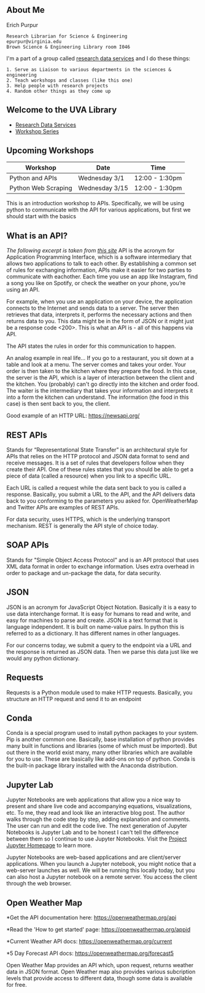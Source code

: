 ## **About Me**

Erich Purpur

    Research Librarian for Science & Engineering
    epurpur@virginia.edu
    Brown Science & Engineering Library room I046


I'm a part of a group called [research data services](https://data.library.virginia.edu/) and I do these things:
    
    1. Serve as Liaison to various departments in the sciences & engineering
    2. Teach workshops and classes (like this one)
    3. Help people with research projects
    4. Random other things as they come up

## Welcome to the UVA Library
* [Research Data Services](https://data.library.virginia.edu/)
* [Workshop Series](https://data.library.virginia.edu/training/)

## **Upcoming Workshops**

| Workshop | Date | Time |
| ---- | ---- | ---- |
| Python and APIs                                                 |       Wednesday 3/1    |  12:00 - 1:30pm
| Python Web Scraping                                             |       Wednesday 3/15   |  12:00 - 1:30pm
     

This is an introduction workshop to APIs. Specifically, we will be using python to communicate with the API for various applications, but first we should start with the basics

## **What is an API?**
*The following excerpt is taken from [this site](https://www.mulesoft.com/resources/api/what-is-an-api)*
API is the acronym for Application Programming Interface, which is a software intermediary that allows two applications to talk to each other. By establishing a common set of rules for exchanging information, APIs make it easier for two parties to communicate with eachother. Each time you use an app like Instagram, find a song you like on Spotify, or check the weather on your phone, you’re using an API.

For example, when you use an application on your device, the application connects to the Internet and sends data to a server. The server then retrieves that data, interprets it, performs the necessary actions and then returns data to you. This data might be in the form of JSON or it might just be a response code <200>. This is what an API is - all of this happens via API.

The API states the rules in order for this communication to happen. 

An analog example in real life...
If you go to a restaurant, you sit down at a table and look at a menu. The server comes and takes your order. Your order is then taken to the kitchen where they prepare the food. In this case, the server is the API, which is a layer of interaction between the client and the kitchen. You (probably) can't go directly into the kitchen and order food. The waiter is the intermediary that takes your information and interprets it into a form the kitchen can understand. The information (the food in this case) is then sent back to you, the client. 


Good example of an HTTP URL: https://newsapi.org/


## **REST APIs**
Stands for “Representational State Transfer” is an architectural style for APIs that relies on the HTTP protocol and JSON data format to send and receive messages. It is a set of rules that developers follow when they create their API. One of these rules states that you should be able to get a piece of data (called a resource) when you link to a specific URL.

Each URL is called a request while the data sent back to you is called a response. Basically, you submit a URL to the API, and the API delivers data back to you conforming to the parameters you asked for. OpenWeatherMap and Twitter APIs are examples of REST APIs.

For data security, uses HTTPS, which is the underlying transport mechanism. REST is generally the API style of choice today.


## **SOAP APIs**
Stands for "Simple Object Access Protocol" and is an API protocol that uses XML data format in order to exchange information. Uses extra overhead in order to package and un-package the data, for data security.


## **JSON** 
JSON is an acronym for JavaScript Object Notation. Basically it is a easy to use data interchange format. It is easy for 
humans to read and write, and easy for machines to parse and create. JSON is a text format that is language independent. It 
is built on name-value pairs. In python this is referred to as a dictionary. It has different names in other languages.

For our concerns today, we submit a query to the endpoint via a URL and the response is returned as JSON data. Then we parse 
this data just like we would any python dictionary. 

## **Requests**
Requests is a Python module used to make HTTP requests. Basically, you structure an HTTP request and send it to an endpoint

## **Conda**
Conda is a special program used to install python packages to your system. Pip is another common one. Basically, base 
installation of python provides many built in functions and libraries (some of which must be imported). But out there in the 
world exist many, many other libraries which are available for you to use. These are basically like add-ons on top of 
python. Conda is the built-in package library installed with the Anaconda distribution. 

## **Jupyter Lab**
Jupyter Notebooks are web applications that allow you a nice way to present and share live code and accompanying equations, 
visualizations, etc. To me, they read and look like an interactive blog post. The author walks through the code step by step, 
adding explanation and comments. The user can run and edit the code live. The next generation of Jupyter Notebooks is Jupyter 
Lab and to be honest I can't tell the difference between them so I continue to use Jupyter Notebooks. Visit the [Project 
Jupyter Homepage](https://jupyter.org/) to learn more.

Jupyter Notebooks are web-based applications and are client/server applications. When you launch a Jupyter notebook, you might 
notice that a web-server launches as well. We will be running this locally today, but you can also host a Jupyter notebook on 
a remote server. You access the client through the web browser.

## **Open Weather Map**

*Get the API documentation here: https://openweathermap.org/api

*Read the 'How to get started' page: https://openweathermap.org/appid

*Current Weather API docs: https://openweathermap.org/current

*5 Day Forecast API docs: https://openweathermap.org/forecast5

Open Weather Map provides an API which, upon request, returns weather data in JSON format. Open Weather map also provides
various subcription levels that provide access to different data, though some data is available for free. 





